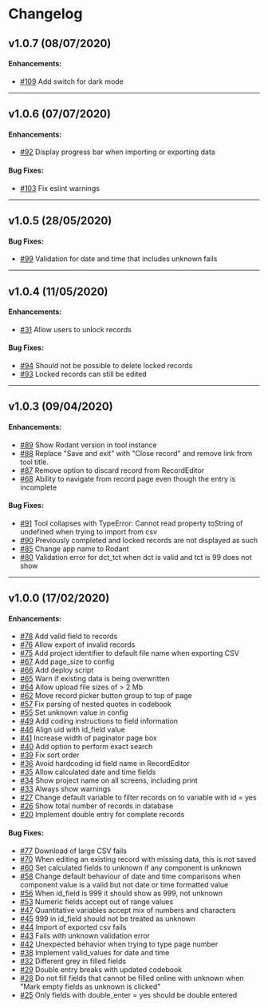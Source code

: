 # Changelog

## v1.0.7 (08/07/2020)

#### Enhancements:

- [#109](https://github.com/tracits/rodant/issues/109) Add switch for dark mode 

---

## v1.0.6 (07/07/2020)

#### Enhancements:

- [#92](https://github.com/tracits/rodant/issues/92) Display progress bar when importing or exporting data 

#### Bug Fixes:

- [#103](https://github.com/tracits/rodant/issues/103) Fix eslint warnings 

---

## v1.0.5 (28/05/2020)

#### Bug Fixes:

- [#99](https://github.com/tracits/rodant/issues/99) Validation for date and time that includes unknown fails 

---

## v1.0.4 (11/05/2020)

#### Enhancements:

- [#31](https://github.com/tracits/cockroach_react/issues/31) Allow users to unlock records 

#### Bug Fixes:

- [#94](https://github.com/tracits/cockroach_react/issues/94) Should not be possible to delete locked records 
- [#93](https://github.com/tracits/cockroach_react/issues/93) Locked records can still be edited 

---

## v1.0.3 (09/04/2020)

#### Enhancements:

- [#89](https://github.com/tracits/cockroach_react/issues/89) Show Rodant version in tool instance 
- [#88](https://github.com/tracits/cockroach_react/issues/88) Replace "Save and exit" with "Close record" and remove link from tool title. 
- [#87](https://github.com/tracits/cockroach_react/issues/87) Remove option to discard record from RecordEditor 
- [#68](https://github.com/tracits/cockroach_react/issues/68) Ability to navigate from record page even though the entry is incomplete 

#### Bug Fixes:

- [#91](https://github.com/tracits/cockroach_react/issues/91) Tool collapses with TypeError: Cannot read property toString of undefined when trying to import from csv 
- [#90](https://github.com/tracits/cockroach_react/issues/90) Previously completed and locked records are not displayed as such 
- [#85](https://github.com/tracits/cockroach_react/issues/85) Change app name to Rodant 
- [#80](https://github.com/tracits/cockroach_react/issues/80) Validation error for dct_tct when dct is valid and tct is 99 does not show  

---

## v1.0.0 (17/02/2020)

#### Enhancements:

- [#78](https://github.com/tracits/cockroach_react/issues/78) Add valid field to records 
- [#76](https://github.com/tracits/cockroach_react/issues/76) Allow export of invalid records 
- [#75](https://github.com/tracits/cockroach_react/issues/75) Add project identifier to default file name when exporting CSV  
- [#67](https://github.com/tracits/cockroach_react/issues/67) Add page_size to config 
- [#66](https://github.com/tracits/cockroach_react/issues/66) Add deploy script 
- [#65](https://github.com/tracits/cockroach_react/issues/65) Warn if existing data is being overwritten 
- [#64](https://github.com/tracits/cockroach_react/issues/64) Allow upload file sizes of > 2 Mb 
- [#62](https://github.com/tracits/cockroach_react/issues/62) Move record picker button group to top of page 
- [#57](https://github.com/tracits/cockroach_react/issues/57) Fix parsing of nested quotes in codebook  
- [#55](https://github.com/tracits/cockroach_react/issues/55) Set unknown value in config 
- [#49](https://github.com/tracits/cockroach_react/issues/49) Add coding instructions to field information 
- [#46](https://github.com/tracits/cockroach_react/issues/46) Align uid with id_field value 
- [#41](https://github.com/tracits/cockroach_react/issues/41) Increase width of paginator page box 
- [#40](https://github.com/tracits/cockroach_react/issues/40) Add option to perform exact search 
- [#39](https://github.com/tracits/cockroach_react/issues/39) Fix sort order 
- [#36](https://github.com/tracits/cockroach_react/issues/36) Avoid hardcoding id field name in RecordEditor 
- [#35](https://github.com/tracits/cockroach_react/issues/35) Allow calculated date and time fields 
- [#34](https://github.com/tracits/cockroach_react/issues/34) Show project name on all screens, including print 
- [#33](https://github.com/tracits/cockroach_react/issues/33) Always show warnings 
- [#27](https://github.com/tracits/cockroach_react/issues/27) Change default variable to filter records on to variable with id = yes 
- [#26](https://github.com/tracits/cockroach_react/issues/26) Show total number of records in database 
- [#20](https://github.com/tracits/cockroach_react/issues/20) Implement double entry for complete records 

#### Bug Fixes:

- [#77](https://github.com/tracits/cockroach_react/issues/77) Download of large CSV fails 
- [#70](https://github.com/tracits/cockroach_react/issues/70) When editing an existing record with missing data, this is not saved 
- [#60](https://github.com/tracits/cockroach_react/issues/60) Set calculated fields to unknown if any component is unknown 
- [#58](https://github.com/tracits/cockroach_react/issues/58) Change default behaviour of date and time comparisons when component value is a valid but not date or time formatted value 
- [#56](https://github.com/tracits/cockroach_react/issues/56) When id_field is 999 it should show as 999, not unknown 
- [#53](https://github.com/tracits/cockroach_react/issues/53) Numeric fields accept out of range values  
- [#47](https://github.com/tracits/cockroach_react/issues/47) Quantitative variables accept mix of numbers and characters 
- [#45](https://github.com/tracits/cockroach_react/issues/45) 999 in id_field should not be treated as unknown 
- [#44](https://github.com/tracits/cockroach_react/issues/44) Import of exported csv fails 
- [#43](https://github.com/tracits/cockroach_react/issues/43) Fails with unknown validation error 
- [#42](https://github.com/tracits/cockroach_react/issues/42) Unexpected behavior when trying to type page number 
- [#38](https://github.com/tracits/cockroach_react/issues/38) Implement valid_values for date and time 
- [#32](https://github.com/tracits/cockroach_react/issues/32) Different grey in filled fields 
- [#29](https://github.com/tracits/cockroach_react/issues/29) Double entry breaks with updated codebook 
- [#28](https://github.com/tracits/cockroach_react/issues/28) Do not fill fields that cannot be filled online with unknown when "Mark empty fields as unknown is clicked" 
- [#25](https://github.com/tracits/cockroach_react/issues/25) Only fields with double_enter = yes should be double entered 
